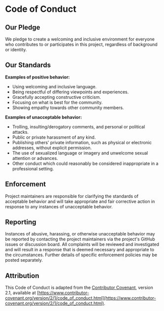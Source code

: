 # Code of Conduct

## Our Pledge

We pledge to create a welcoming and inclusive environment for everyone who contributes to 
or participates in this project, regardless of background or identity.

## Our Standards

**Examples of positive behavior:**

*   Using welcoming and inclusive language.
*   Being respectful of differing viewpoints and experiences.
*   Gracefully accepting constructive criticism.
*   Focusing on what is best for the community.
*   Showing empathy towards other community members.

**Examples of unacceptable behavior:**

*   Trolling, insulting/derogatory comments, and personal or political attacks.
*   Public or private harassment of any kind.
*   Publishing others' private information, such as physical or electronic addresses, without explicit permission.
*   The use of sexualized language or imagery and unwelcome sexual attention or advances.
*   Other conduct which could reasonably be considered inappropriate in a professional setting.

## Enforcement

Project maintainers are responsible for clarifying the standards of acceptable behavior 
and will take appropriate and fair corrective action in response to any instances of unacceptable behavior.

## Reporting

Instances of abusive, harassing, or otherwise unacceptable behavior may be reported by contacting 
the project maintainers via the project's GitHub issues or discussion board.
All complaints will be reviewed and investigated and will result in a response that is deemed necessary 
and appropriate to the circumstances. 
Further details of specific enforcement policies may be posted separately.

## Attribution

This Code of Conduct is adapted from the [Contributor Covenant](https://www.contributor-covenant.org), version 2.1, 
available at [https://www.contributor-covenant.org/version/2/1/code_of_conduct.html](https://www.contributor-covenant.org/version/2/1/code_of_conduct.html).
